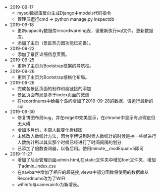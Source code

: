 + 2019-09-17
  + mysql数据库反向生成Django中models代码指令
  + 管理员运行cmd -> python manage.py inspectdb
+ 2019-09-18
  + 更新capacity数据库recordwarning表，请重新执行sql文件，更新数据库。
  + 添加了主页（景区热力图功能已完善）。
+ 2019-09-22
  + 添加了景区详细信息页面。
+ 2019-09-25
  + 更新了主页为Bootstrap框架的导航栏。
+ 2019-09-26
  + 更新了主页为Bootstrap栅格化布局。
+ 2019-09-28
  + 完成各景区页面的制作和超链接的添加
  + 景区页面布局是基于index页面的微调  
  + 在recordnums中给每个岛屿增加了2019-09-28的数据，请运行最新的sql
+ 2019-09-30
  + 修复饼图布局bug，并在edge中完美显示，在chrome中显示有点瑕疵但无大碍
  + 增加本月份，本周人数变化折线图
  + 未修改人数统计方法，因为李博说到时候人数统计的时候是抽一些帧进行人数统计所以其实那个时候已经进行了时间间隔的划分
  + 已添加了倍数查询器，以备后用。使用minute__modEqual=5即可
+ 2019-11-27
  + 增加了后台管理页面admin.html,在static文件夹中增加font文件夹，增加了admin_index.css
  + 在navbar中增加了相应的超链接,views中部分函数将使用的数据库从Recordnums改为了WIFI
  + wifiinfo与camerainfo为新增表。
